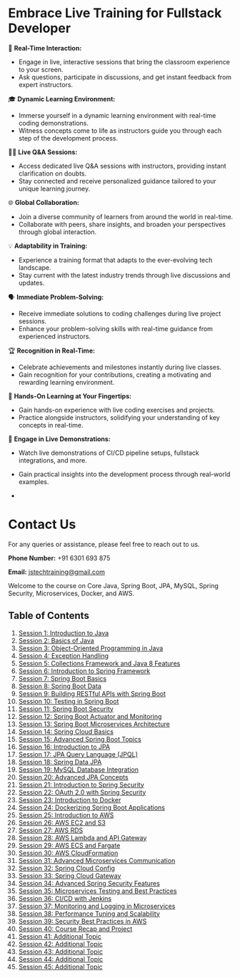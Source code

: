 # Embrace Live Training for Fullstack Developer

🔴 **Real-Time Interaction:**
   - Engage in live, interactive sessions that bring the classroom experience to your screen.
   - Ask questions, participate in discussions, and get instant feedback from expert instructors.

🎓 **Dynamic Learning Environment:**
   - Immerse yourself in a dynamic learning environment with real-time coding demonstrations.
   - Witness concepts come to life as instructors guide you through each step of the development process.

👩‍🏫 **Live Q&A Sessions:**
   - Access dedicated live Q&A sessions with instructors, providing instant clarification on doubts.
   - Stay connected and receive personalized guidance tailored to your unique learning journey.

🌐 **Global Collaboration:**
   - Join a diverse community of learners from around the world in real-time.
   - Collaborate with peers, share insights, and broaden your perspectives through global interaction.

💡 **Adaptability in Training:**
   - Experience a training format that adapts to the ever-evolving tech landscape.
   - Stay current with the latest industry trends through live discussions and updates.

🗣️ **Immediate Problem-Solving:**
   - Receive immediate solutions to coding challenges during live project sessions.
   - Enhance your problem-solving skills with real-time guidance from experienced instructors.

🏆 **Recognition in Real-Time:**
   - Celebrate achievements and milestones instantly during live classes.
   - Gain recognition for your contributions, creating a motivating and rewarding learning environment.

🚀 **Hands-On Learning at Your Fingertips:**
   - Gain hands-on experience with live coding exercises and projects.
   - Practice alongside instructors, solidifying your understanding of key concepts in real-time.

🌟 **Engage in Live Demonstrations:**
   - Watch live demonstrations of CI/CD pipeline setups, fullstack integrations, and more.
   - Gain practical insights into the development process through real-world examples.

   - 
# Contact Us

For any queries or assistance, please feel free to reach out to us.

**Phone Number:** +91 6301 693 875

**Email:** [jstechtraining@gmail.com](mailto:jstechtraining@gmail.com)



Welcome to the course on Core Java, Spring Boot, JPA, MySQL, Spring Security, Microservices, Docker, and AWS.

## Table of Contents

1. [Session 1: Introduction to Java](sessions/session-01/)
2. [Session 2: Basics of Java](sessions/session-02/)
3. [Session 3: Object-Oriented Programming in Java](sessions/session-03/)
4. [Session 4: Exception Handling](sessions/session-04/)
5. [Session 5: Collections Framework and Java 8 Features](sessions/session-05/)
6. [Session 6: Introduction to Spring Framework](sessions/session-06/)
7. [Session 7: Spring Boot Basics](sessions/session-07/)
8. [Session 8: Spring Boot Data](sessions/session-08/)
9. [Session 9: Building RESTful APIs with Spring Boot](sessions/session-09/)
10. [Session 10: Testing in Spring Boot](sessions/session-10/)
11. [Session 11: Spring Boot Security](sessions/session-11/)
12. [Session 12: Spring Boot Actuator and Monitoring](sessions/session-12/)
13. [Session 13: Spring Boot Microservices Architecture](sessions/session-13/)
14. [Session 14: Spring Cloud Basics](sessions/session-14/)
15. [Session 15: Advanced Spring Boot Topics](sessions/session-15/)
16. [Session 16: Introduction to JPA](sessions/session-16/)
17. [Session 17: JPA Query Language (JPQL)](sessions/session-17/)
18. [Session 18: Spring Data JPA](sessions/session-18/)
19. [Session 19: MySQL Database Integration](sessions/session-19/)
20. [Session 20: Advanced JPA Concepts](sessions/session-20/)
21. [Session 21: Introduction to Spring Security](sessions/session-21/)
22. [Session 22: OAuth 2.0 with Spring Security](sessions/session-22/)
23. [Session 23: Introduction to Docker](sessions/session-23/)
24. [Session 24: Dockerizing Spring Boot Applications](sessions/session-24/)
25. [Session 25: Introduction to AWS](sessions/session-25/)
26. [Session 26: AWS EC2 and S3](sessions/session-26/)
27. [Session 27: AWS RDS](sessions/session-27/)
28. [Session 28: AWS Lambda and API Gateway](sessions/session-28/)
29. [Session 29: AWS ECS and Fargate](sessions/session-29/)
30. [Session 30: AWS CloudFormation](sessions/session-30/)
31. [Session 31: Advanced Microservices Communication](sessions/session-31/)
32. [Session 32: Spring Cloud Config](sessions/session-32/)
33. [Session 33: Spring Cloud Gateway](sessions/session-33/)
34. [Session 34: Advanced Spring Security Features](sessions/session-34/)
35. [Session 35: Microservices Testing and Best Practices](sessions/session-35/)
36. [Session 36: CI/CD with Jenkins](sessions/session-36/)
37. [Session 37: Monitoring and Logging in Microservices](sessions/session-37/)
38. [Session 38: Performance Tuning and Scalability](sessions/session-38/)
39. [Session 39: Security Best Practices in AWS](sessions/session-39/)
40. [Session 40: Course Recap and Project](sessions/session-40/)
41. [Session 41: Additional Topic](sessions/session-41/)
42. [Session 42: Additional Topic](sessions/session-42/)
43. [Session 43: Additional Topic](sessions/session-43/)
44. [Session 44: Additional Topic](sessions/session-44/)
45. [Session 45: Additional Topic](sessions/session-45/)
